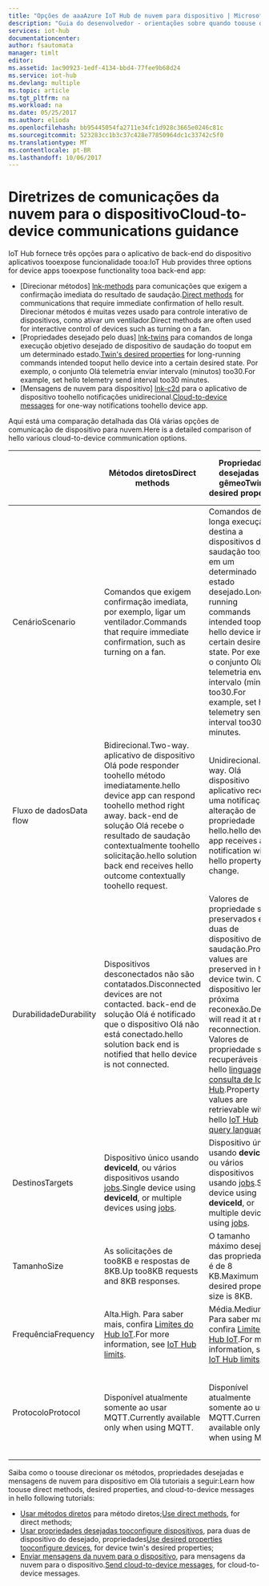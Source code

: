 ```yaml
---
title: "Opções de aaaAzure IoT Hub de nuvem para dispositivo | Microsoft Docs"
description: "Guia do desenvolvedor - orientações sobre quando toouse direciona métodos, propriedades desejadas de duas do dispositivo ou mensagens de nuvem para dispositivo para comunicações de nuvem para dispositivo."
services: iot-hub
documentationcenter: 
author: fsautomata
manager: timlt
editor: 
ms.assetid: 1ac90923-1edf-4134-bbd4-77fee9b68d24
ms.service: iot-hub
ms.devlang: multiple
ms.topic: article
ms.tgt_pltfrm: na
ms.workload: na
ms.date: 05/25/2017
ms.author: elioda
ms.openlocfilehash: bb95445054fa2711e34fc1d928c3665e0246c81c
ms.sourcegitcommit: 523283cc1b3c37c428e77850964dc1c33742c5f0
ms.translationtype: MT
ms.contentlocale: pt-BR
ms.lasthandoff: 10/06/2017
---
```

# <a name="cloud-to-device-communications-guidance"></a><span data-ttu-id="9d829-103">Diretrizes de comunicações da nuvem para o dispositivo</span><span class="sxs-lookup"><span data-stu-id="9d829-103">Cloud-to-device communications guidance</span></span>
<span data-ttu-id="9d829-104">IoT Hub fornece três opções para o aplicativo de back-end do dispositivo aplicativos tooexpose funcionalidade tooa:</span><span class="sxs-lookup"><span data-stu-id="9d829-104">IoT Hub provides three options for device apps tooexpose functionality tooa back-end app:</span></span>

* <span data-ttu-id="9d829-105">[Direcionar métodos] [ lnk-methods] para comunicações que exigem a confirmação imediata do resultado de saudação.</span><span class="sxs-lookup"><span data-stu-id="9d829-105">[Direct methods][lnk-methods] for communications that require immediate confirmation of hello result.</span></span> <span data-ttu-id="9d829-106">Direcionar métodos é muitas vezes usado para controle interativo de dispositivos, como ativar um ventilador.</span><span class="sxs-lookup"><span data-stu-id="9d829-106">Direct methods are often used for interactive control of devices such as turning on a fan.</span></span>
* <span data-ttu-id="9d829-107">[Propriedades desejado pelo duas] [ lnk-twins] para comandos de longa execução objetivo desejado de dispositivo de saudação do tooput em um determinado estado.</span><span class="sxs-lookup"><span data-stu-id="9d829-107">[Twin's desired properties][lnk-twins] for long-running commands intended tooput hello device into a certain desired state.</span></span> <span data-ttu-id="9d829-108">Por exemplo, o conjunto Olá telemetria enviar intervalo (minutos) too30.</span><span class="sxs-lookup"><span data-stu-id="9d829-108">For example, set hello telemetry send interval too30 minutes.</span></span>
* <span data-ttu-id="9d829-109">[Mensagens de nuvem para dispositivo] [ lnk-c2d] para o aplicativo de dispositivo toohello notificações unidirecional.</span><span class="sxs-lookup"><span data-stu-id="9d829-109">[Cloud-to-device messages][lnk-c2d] for one-way notifications toohello device app.</span></span>

<span data-ttu-id="9d829-110">Aqui está uma comparação detalhada das Olá várias opções de comunicação de dispositivo para nuvem.</span><span class="sxs-lookup"><span data-stu-id="9d829-110">Here is a detailed comparison of hello various cloud-to-device communication options.</span></span>

|  | <span data-ttu-id="9d829-111">Métodos diretos</span><span class="sxs-lookup"><span data-stu-id="9d829-111">Direct methods</span></span> | <span data-ttu-id="9d829-112">Propriedades desejadas do gêmeo</span><span class="sxs-lookup"><span data-stu-id="9d829-112">Twin's desired properties</span></span> | <span data-ttu-id="9d829-113">Mensagens da nuvem para o dispositivo</span><span class="sxs-lookup"><span data-stu-id="9d829-113">Cloud-to-device messages</span></span> |
| ---- | ------- | ---------- | ---- |
| <span data-ttu-id="9d829-114">Cenário</span><span class="sxs-lookup"><span data-stu-id="9d829-114">Scenario</span></span> | <span data-ttu-id="9d829-115">Comandos que exigem confirmação imediata, por exemplo, ligar um ventilador.</span><span class="sxs-lookup"><span data-stu-id="9d829-115">Commands that require immediate confirmation, such as turning on a fan.</span></span> | <span data-ttu-id="9d829-116">Comandos de longa execução se destina a dispositivos de saudação tooput em um determinado estado desejado.</span><span class="sxs-lookup"><span data-stu-id="9d829-116">Long-running commands intended tooput hello device into a certain desired state.</span></span> <span data-ttu-id="9d829-117">Por exemplo, o conjunto Olá telemetria enviar intervalo (minutos) too30.</span><span class="sxs-lookup"><span data-stu-id="9d829-117">For example, set hello telemetry send interval too30 minutes.</span></span> | <span data-ttu-id="9d829-118">Aplicativo de dispositivo de toohello notificações unidirecional.</span><span class="sxs-lookup"><span data-stu-id="9d829-118">One-way notifications toohello device app.</span></span> |
| <span data-ttu-id="9d829-119">Fluxo de dados</span><span class="sxs-lookup"><span data-stu-id="9d829-119">Data flow</span></span> | <span data-ttu-id="9d829-120">Bidirecional.</span><span class="sxs-lookup"><span data-stu-id="9d829-120">Two-way.</span></span> <span data-ttu-id="9d829-121">aplicativo de dispositivo Olá pode responder toohello método imediatamente.</span><span class="sxs-lookup"><span data-stu-id="9d829-121">hello device app can respond toohello method right away.</span></span> <span data-ttu-id="9d829-122">back-end de solução Olá recebe o resultado de saudação contextualmente toohello solicitação.</span><span class="sxs-lookup"><span data-stu-id="9d829-122">hello solution back end receives hello outcome contextually toohello request.</span></span> | <span data-ttu-id="9d829-123">Unidirecional.</span><span class="sxs-lookup"><span data-stu-id="9d829-123">One-way.</span></span> <span data-ttu-id="9d829-124">Olá dispositivo aplicativo recebe uma notificação de alteração de propriedade hello.</span><span class="sxs-lookup"><span data-stu-id="9d829-124">hello device app receives a notification with hello property change.</span></span> | <span data-ttu-id="9d829-125">Unidirecional.</span><span class="sxs-lookup"><span data-stu-id="9d829-125">One-way.</span></span> <span data-ttu-id="9d829-126">Olá dispositivo aplicativo recebe a mensagem de saudação</span><span class="sxs-lookup"><span data-stu-id="9d829-126">hello device app receives hello message</span></span>
| <span data-ttu-id="9d829-127">Durabilidade</span><span class="sxs-lookup"><span data-stu-id="9d829-127">Durability</span></span> | <span data-ttu-id="9d829-128">Dispositivos desconectados não são contatados.</span><span class="sxs-lookup"><span data-stu-id="9d829-128">Disconnected devices are not contacted.</span></span> <span data-ttu-id="9d829-129">back-end de solução Olá é notificado que o dispositivo Olá não está conectado.</span><span class="sxs-lookup"><span data-stu-id="9d829-129">hello solution back end is notified that hello device is not connected.</span></span> | <span data-ttu-id="9d829-130">Valores de propriedade são preservados em duas de dispositivo de saudação.</span><span class="sxs-lookup"><span data-stu-id="9d829-130">Property values are preserved in hello device twin.</span></span> <span data-ttu-id="9d829-131">O dispositivo lerá na próxima reconexão.</span><span class="sxs-lookup"><span data-stu-id="9d829-131">Device will read it at next reconnection.</span></span> <span data-ttu-id="9d829-132">Valores de propriedade são recuperáveis com hello [linguagem de consulta de IoT Hub][lnk-query].</span><span class="sxs-lookup"><span data-stu-id="9d829-132">Property values are retrievable with hello [IoT Hub query language][lnk-query].</span></span> | <span data-ttu-id="9d829-133">As mensagens podem ser mantidas pelo IoT Hub para backup too48 horas.</span><span class="sxs-lookup"><span data-stu-id="9d829-133">Messages can be retained by IoT Hub for up too48 hours.</span></span> |
| <span data-ttu-id="9d829-134">Destinos</span><span class="sxs-lookup"><span data-stu-id="9d829-134">Targets</span></span> | <span data-ttu-id="9d829-135">Dispositivo único usando **deviceId**, ou vários dispositivos usando [jobs][lnk-jobs].</span><span class="sxs-lookup"><span data-stu-id="9d829-135">Single device using **deviceId**, or multiple devices using [jobs][lnk-jobs].</span></span> | <span data-ttu-id="9d829-136">Dispositivo único usando **deviceId**, ou vários dispositivos usando [jobs][lnk-jobs].</span><span class="sxs-lookup"><span data-stu-id="9d829-136">Single device using **deviceId**, or multiple devices using [jobs][lnk-jobs].</span></span> | <span data-ttu-id="9d829-137">Dispositivo único por **deviceId**.</span><span class="sxs-lookup"><span data-stu-id="9d829-137">Single device by **deviceId**.</span></span> |
| <span data-ttu-id="9d829-138">Tamanho</span><span class="sxs-lookup"><span data-stu-id="9d829-138">Size</span></span> | <span data-ttu-id="9d829-139">As solicitações de too8KB e respostas de 8KB.</span><span class="sxs-lookup"><span data-stu-id="9d829-139">Up too8KB requests and 8KB responses.</span></span> | <span data-ttu-id="9d829-140">O tamanho máximo desejado das propriedades é de 8 KB.</span><span class="sxs-lookup"><span data-stu-id="9d829-140">Maximum desired properties size is 8KB.</span></span> | <span data-ttu-id="9d829-141">As mensagens de too64KB.</span><span class="sxs-lookup"><span data-stu-id="9d829-141">Up too64KB messages.</span></span> |
| <span data-ttu-id="9d829-142">Frequência</span><span class="sxs-lookup"><span data-stu-id="9d829-142">Frequency</span></span> | <span data-ttu-id="9d829-143">Alta.</span><span class="sxs-lookup"><span data-stu-id="9d829-143">High.</span></span> <span data-ttu-id="9d829-144">Para saber mais, confira [Limites do Hub IoT][lnk-quotas].</span><span class="sxs-lookup"><span data-stu-id="9d829-144">For more information, see [IoT Hub limits][lnk-quotas].</span></span> | <span data-ttu-id="9d829-145">Média.</span><span class="sxs-lookup"><span data-stu-id="9d829-145">Medium.</span></span> <span data-ttu-id="9d829-146">Para saber mais, confira [Limites do Hub IoT][lnk-quotas].</span><span class="sxs-lookup"><span data-stu-id="9d829-146">For more information, see [IoT Hub limits][lnk-quotas].</span></span> | <span data-ttu-id="9d829-147">Baixa.</span><span class="sxs-lookup"><span data-stu-id="9d829-147">Low.</span></span> <span data-ttu-id="9d829-148">Para saber mais, confira [Limites do Hub IoT][lnk-quotas].</span><span class="sxs-lookup"><span data-stu-id="9d829-148">For more information, see [IoT Hub limits][lnk-quotas].</span></span> |
| <span data-ttu-id="9d829-149">Protocolo</span><span class="sxs-lookup"><span data-stu-id="9d829-149">Protocol</span></span> | <span data-ttu-id="9d829-150">Disponível atualmente somente ao usar MQTT.</span><span class="sxs-lookup"><span data-stu-id="9d829-150">Currently available only when using MQTT.</span></span> | <span data-ttu-id="9d829-151">Disponível atualmente somente ao usar MQTT.</span><span class="sxs-lookup"><span data-stu-id="9d829-151">Currently available only when using MQTT.</span></span> | <span data-ttu-id="9d829-152">Disponível em todos os protocolos.</span><span class="sxs-lookup"><span data-stu-id="9d829-152">Available on all protocols.</span></span> <span data-ttu-id="9d829-153">O dispositivo deve sondar ao usar HTTP.</span><span class="sxs-lookup"><span data-stu-id="9d829-153">Device must poll when using HTTP.</span></span> |

<span data-ttu-id="9d829-154">Saiba como o toouse direcionar os métodos, propriedades desejadas e mensagens de nuvem para dispositivo em Olá tutoriais a seguir:</span><span class="sxs-lookup"><span data-stu-id="9d829-154">Learn how toouse direct methods, desired properties, and cloud-to-device messages in hello following tutorials:</span></span>

* <span data-ttu-id="9d829-155">[Usar métodos diretos][lnk-methods-tutorial] para método diretos;</span><span class="sxs-lookup"><span data-stu-id="9d829-155">[Use direct methods][lnk-methods-tutorial], for direct methods;</span></span>
* <span data-ttu-id="9d829-156">[Usar propriedades desejadas tooconfigure dispositivos][lnk-twin-properties], para duas de dispositivo do desejado, propriedades</span><span class="sxs-lookup"><span data-stu-id="9d829-156">[Use desired properties tooconfigure devices][lnk-twin-properties], for device twin's desired properties;</span></span> 
* <span data-ttu-id="9d829-157">[Enviar mensagens da nuvem para o dispositivo][lnk-c2d-tutorial], para mensagens da nuvem para o dispositivo.</span><span class="sxs-lookup"><span data-stu-id="9d829-157">[Send cloud-to-device messages][lnk-c2d-tutorial], for cloud-to-device messages.</span></span>

[lnk-twins]: iot-hub-devguide-device-twins.md
[lnk-quotas]: iot-hub-devguide-quotas-throttling.md
[lnk-query]: iot-hub-devguide-query-language.md
[lnk-jobs]: iot-hub-devguide-jobs.md
[lnk-c2d]: iot-hub-devguide-messages-c2d.md
[lnk-methods]: iot-hub-devguide-direct-methods.md
[lnk-methods-tutorial]: iot-hub-node-node-direct-methods.md
[lnk-twin-properties]: iot-hub-node-node-twin-how-to-configure.md
[lnk-c2d-tutorial]: iot-hub-node-node-c2d.md

